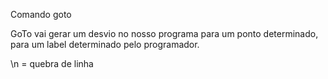  Comando goto

GoTo vai gerar um desvio no nosso programa para um ponto determinado, para um label determinado pelo programador. 

\n = quebra de linha
